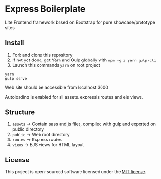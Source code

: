 # Express Boilerplate

Lite Frontend framework based on Bootstrap for pure showcase/prototype sites

## Install

1. Fork and clone this repository
2. If not yet done, get Yarn and Gulp globally with `npm -g i yarn gulp-cli`
3. Launch this commands `yarn` on root project

```shell
yarn
gulp serve
```

Web site should be accessible from localhost:3000

Autoloading is enabled for all assets, expressjs routes and ejs views.

## Structure

1. `assets` -> Contain sass and js files, compiled with gulp and exported on public directory
2. `public` -> Web root directory
3. `routes` -> Express routes
3. `views` -> EJS views for HTML layout

## License

This project is open-sourced software licensed under the [MIT license](https://adr1enbe4udou1n.mit-license.org).
